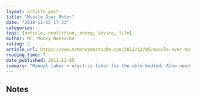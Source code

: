 ```yaml
---
layout: article_post
title: "Muscle Over Motor"
date: "2018-11-15 17:33"
categories:
tags: [article, nonfiction, money, advice, life]
author: Mr. Money Mustache
rating: 2
article_url: https://www.mrmoneymustache.com/2011/12/05/muscle-over-motor/
reading_time: 7
date_published: 2011-12-05
summary: "Manual labor > electric labor for the able-bodied. Also need to consider opportunity cost of time"
---
```


## Notes
